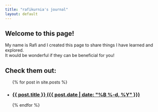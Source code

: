 ```yaml
---
title: "rafikurnia's journal"
layout: default
---
```


## Welcome to this page!
My name is Rafi and I created this page to share things I have learned and explored.  
It would be wonderful if they can be beneficial for you!  

## Check them out:
<ul>
  {% for post in site.posts %}
    <li>
      <h3>
        <a href="{{ post.url }}">{{ post.title }} ({{ post.date | date: "%B %-d, %Y" }})</a>
      </h3>
    </li>
  {% endfor %}
</ul>